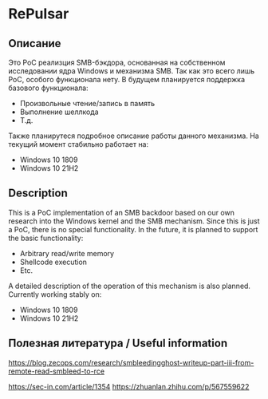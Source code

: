 # RePulsar
## Описание
Это PoC реализция SMB-бэкдора, основанная на собственном исследовании ядра Windows и механизма SMB. Так как это всего лишь PoC, особого функционала нету. В будущем планируется поддержка базового функционала:
- Произвольные чтение/запись в память
- Выполнение шеллкода
- Т.д.

Также планирутеся подробное описание работы данного механизма.
На текущий момент стабильно работает на:
- Windows 10 1809
- Windows 10 21H2

## Description
This is a PoC implementation of an SMB backdoor based on our own research into the Windows kernel and the SMB mechanism. Since this is just a PoC, there is no special functionality. In the future, it is planned to support the basic functionality:
- Arbitrary read/write memory
- Shellcode execution
- Etc.

A detailed description of the operation of this mechanism is also planned.
Currently working stably on:
- Windows 10 1809
- Windows 10 21H2

## Полезная литература / Useful information
https://blog.zecops.com/research/smbleedingghost-writeup-part-iii-from-remote-read-smbleed-to-rce

https://sec-in.com/article/1354
https://zhuanlan.zhihu.com/p/567559622
 
